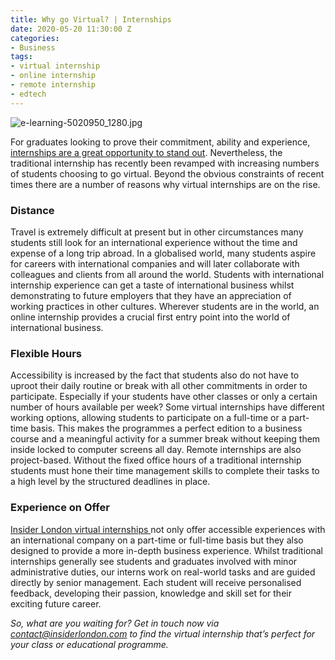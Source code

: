 ```yaml
---
title: Why go Virtual? | Internships
date: 2020-05-20 11:30:00 Z
categories:
- Business
tags:
- virtual internship
- online internship
- remote internship
- edtech
---
```


![e-learning-5020950_1280.jpg](/uploads/e-learning-5020950_1280.jpg)

For graduates looking to prove their commitment, ability and experience, [internships are a great opportunity to stand out](https://www.insiderlondon.com/blog/internships-are-essential/). Nevertheless, the traditional internship has recently been revamped with increasing numbers of students choosing to go virtual. Beyond the obvious constraints of recent times there are a number of reasons why virtual internships are on the rise. 

### Distance
Travel is extremely difficult at present but in other circumstances many students still look for an international experience without the time and expense of a long trip abroad. 
In a globalised world, many students aspire for careers with international companies and will later collaborate with colleagues and clients from all around the world. Students with international internship experience can get a taste of international business whilst demonstrating to future employers that they have an appreciation of working practices in other cultures. Wherever students are in the world, an online internship provides a crucial first entry point into the world of international business.

### Flexible Hours
Accessibility is increased by the fact that students also do not have to uproot their daily routine or break with all other commitments in order to participate. Especially if your students have other classes or only a certain number of hours available per week?
Some virtual internships have different working options, allowing students to participate on a full-time or a part-time basis. This makes the programmes a perfect edition to a business course and a meaningful activity for a summer break without keeping them inside locked to computer screens all day.
Remote internships are also project-based. Without the fixed office hours of a traditional internship students must hone their time management skills to complete their tasks to a high level by the structured deadlines in place. 

### Experience on Offer
[Insider London virtual internships ](https://www.insiderlondon.com/online-education/virtual-internships/)not only offer accessible experiences with an international company on a part-time or full-time basis but they also designed to provide a more in-depth business experience.
Whilst traditional internships generally see students and graduates involved with minor administrative duties, our interns work on real-world tasks and are guided directly by senior management. Each student will receive personalised feedback, developing their passion, knowledge and skill set for their exciting future career.

*So, what are you waiting for? Get in touch now via [contact@insiderlondon.com](mailto:contact@insiderlondon.com) to find the virtual internship that’s perfect for your class or educational programme.*
